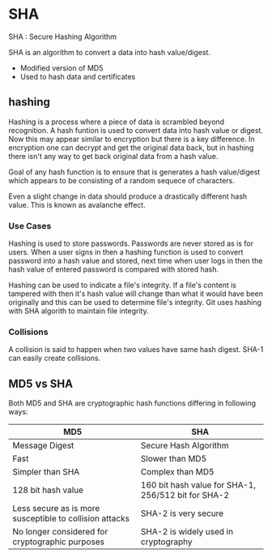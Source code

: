 # SHA

SHA : Secure Hashing Algorithm

SHA is an algorithm to convert a data into hash value/digest.

- Modified version of MD5
- Used to hash data and certificates

## hashing

Hashing is a process where a piece of data is scrambled beyond recognition. A hash
funtion is used to convert data into hash value or digest. Now this may appear similar
to encryption but there is a key difference. In encryption one can decrypt and get
the original data back, but in hashing there isn't any way to get back original data
from a hash value.

Goal of any hash function is to ensure that is generates a hash value/digest which
appears to be consisting of a random sequece of characters.

Even a slight change in data should produce a drastically different hash value. This
is known as avalanche effect.

### Use Cases

Hashing is used to store passwords. Passwords are never stored as is for users.
When a user signs in then a hashing function is used to convert password into a
hash value and stored, next time when user logs in then the hash value of entered
password is compared with stored hash.

Hashing can be used to indicate a file's integrity. If a file's content is tampered
with then it's hash value will change than what it would have been originally and
this can be used to determine file's integrity. Git uses hashing with SHA algorith
to maintain file integrity.

### Collisions

A collision is said to happen when two values have same hash digest. SHA-1 can easily
create collisions.


## MD5 vs SHA

Both MD5 and SHA are cryptographic hash functions differing in following ways:

|MD5|SHA|
|---|---|
|Message Digest|Secure Hash Algorithm|
|Fast|Slower than MD5|
|Simpler than SHA|Complex than MD5|
|128 bit hash value|160 bit hash value for SHA-1, 256/512 bit for SHA-2|
|Less secure as is more susceptible to collision attacks|SHA-2 is very secure|
|No longer considered for cryptographic purposes|SHA-2 is widely used in cryptography|
